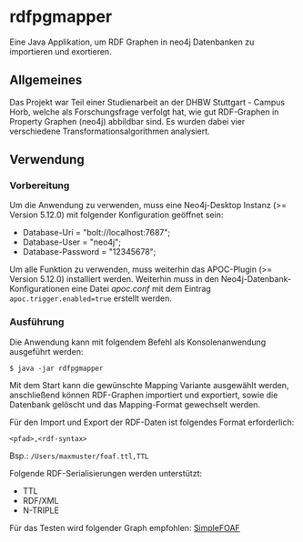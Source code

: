 # rdfpgmapper
Eine Java Applikation, um RDF Graphen in neo4j Datenbanken zu importieren und exortieren.

## Allgemeines
Das Projekt war Teil einer Studienarbeit an der DHBW Stuttgart - Campus Horb, welche als Forschungsfrage verfolgt hat, wie gut RDF-Graphen in Property Graphen (neo4j) abbildbar sind.
Es wurden dabei vier verschiedene Transformationsalgorithmen analysiert.
 
## Verwendung
### Vorbereitung
Um die Anwendung zu verwenden, muss eine Neo4j-Desktop Instanz (>= Version 5.12.0) mit folgender Konfiguration geöffnet sein:
* Database-Uri = "bolt://localhost:7687";
* Database-User = "neo4j";
* Database-Password = "12345678";

Um alle Funktion zu verwenden, muss weiterhin das APOC-Plugin (>= Version 5.12.0) installiert werden.
Weiterhin muss in den Neo4j-Datenbank-Konfigurationen eine Datei *apoc.conf* mit dem Eintrag ``apoc.trigger.enabled=true`` erstellt werden.

### Ausführung
Die Anwendung kann mit folgendem Befehl als Konsolenanwendung ausgeführt werden:

``$ java -jar rdfpgmapper``

Mit dem Start kann die gewünschte Mapping Variante ausgewählt werden, anschließend können RDF-Graphen importiert und exportiert, sowie die Datenbank gelöscht und das Mapping-Format gewechselt werden.

Für den Import und Export der RDF-Daten ist folgendes Format erforderlich:

``<pfad>,<rdf-syntax>``

Bsp.: ``/Users/maxmuster/foaf.ttl,TTL``

Folgende RDF-Serialisierungen werden unterstützt:
* TTL
* RDF/XML
* N-TRIPLE

Für das Testen wird folgender Graph empfohlen: [SimpleFOAF](./ressources/simplefoaf.ttl)